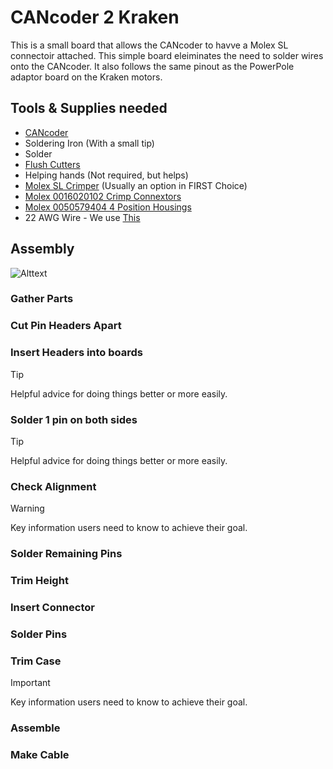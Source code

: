 # CANcoder 2 Kraken

This is a small board that allows the CANcoder to havve a Molex SL connectoir attached. This simple board eleiminates the need to solder wires onto the CANcoder. It also follows the same pinout as the PowerPole adaptor board on the Kraken motors.

## Tools & Supplies needed

- [CANcoder](https://store.ctr-electronics.com/products/cancoder)
- Soldering Iron (With a small tip)
- Solder
- [Flush Cutters](https://www.digikey.com/en/products/detail/american-hakko-products-inc/CHP-170/6228793)
- Helping hands (Not required, but helps)
- [Molex SL Crimper](https://www.digikey.com/en/products/detail/molex/0638118700/1832243) (Usually an option in FIRST Choice)
- [Molex 0016020102 Crimp Connextors](https://www.digikey.com/en/products/detail/molex/0016020102/115053)
- [Molex 0050579404 4 Position Housings](https://www.digikey.com/en/products/detail/molex/0050579404/115057)
- 22 AWG Wire - We use [This](https://www.digikey.com/en/products/detail/alpha-wire/2466C-SL013/12471133)

## Assembly

![Alttext](imageurl)

### Gather Parts

### Cut Pin Headers Apart

### Insert Headers into boards

> [!TIP]
> Helpful advice for doing things better or more easily.

### Solder 1 pin on both sides

> [!TIP]
> Helpful advice for doing things better or more easily.

### Check Alignment

> [!WARNING]
> Key information users need to know to achieve their goal.

### Solder Remaining Pins

### Trim Height

### Insert Connector

### Solder Pins

### Trim Case

> [!IMPORTANT]
> Key information users need to know to achieve their goal.

### Assemble

### Make Cable



